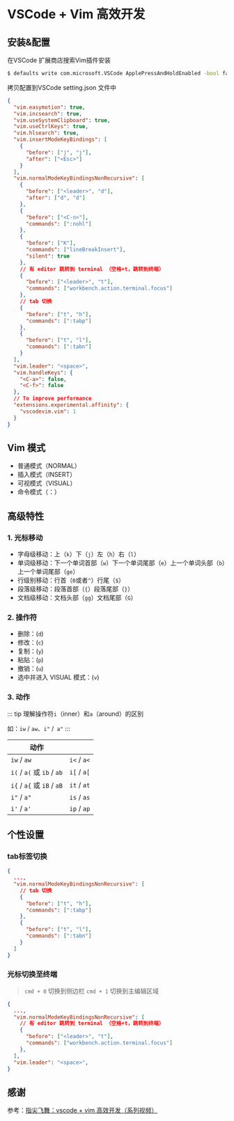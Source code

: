 # VSCode + Vim 高效开发

## 安装&配置

在VSCode 扩展商店搜索Vim插件安装

```bash
$ defaults write com.microsoft.VSCode ApplePressAndHoldEnabled -bool false
```

拷贝配置到VSCode setting.json 文件中

```json
{
  "vim.easymotion": true,
  "vim.incsearch": true,
  "vim.useSystemClipboard": true,
  "vim.useCtrlKeys": true,
  "vim.hlsearch": true,
  "vim.insertModeKeyBindings": [
    {
      "before": ["j", "j"],
      "after": ["<Esc>"]
    }
  ],
  "vim.normalModeKeyBindingsNonRecursive": [
    {
      "before": ["<leader>", "d"],
      "after": ["d", "d"]
    },
    {
      "before": ["<C-n>"],
      "commands": [":nohl"]
    },
    {
      "before": ["K"],
      "commands": ["lineBreakInsert"],
      "silent": true
    },
    // 有 editor 跳转到 terminal （空格+t，跳转到终端）
    {
      "before": ["<leader>", "t"],
      "commands": ["workbench.action.terminal.focus"]
    },
    // tab 切换
    {
      "before": ["t", "h"],
      "commands": [":tabp"]
    },
    {
      "before": ["t", "l"],
      "commands": [":tabn"]
    }
  ],
  "vim.leader": "<space>",
  "vim.handleKeys": {
    "<C-a>": false,
    "<C-f>": false
  },
  // To improve performance
  "extensions.experimental.affinity": {
    "vscodevim.vim": 1
  }
}
```

## Vim 模式

- 普通模式（NORMAL）
- 插入模式（INSERT）
- 可视模式（VISUAL）
- 命令模式（：）

## 高级特性

### 1. 光标移动

- 字母级移动：上（`k`）下（`j`）左（`h`）右（`l`）
- 单词级移动：下一个单词首部（`w`）下一个单词尾部（`e`）上一个单词头部（`b`）上一个单词尾部（`ge`）
- 行级别移动：行首（`0`或者`^`）行尾（`$`）
- 段落级移动：段落首部（`{`）段落尾部（`}`）
- 文档级移动：文档头部（`gg`）文档尾部（`G`）

### 2. 操作符

- 删除：(`d`)
- 修改：(`c`)
- 复制：(`y`)
- 粘贴：(`p`)
- 撤销：(`u`)
- 选中并进入 VISUAL 模式：(`v`)

### 3. 动作

::: tip
理解操作符`i`（inner）和`a`（around）的区别

如：`iw` / `aw`、`i"` /` a"`
:::

| 动作                       |             |
| -------------------------- | ----------- |
| `iw` / `aw`                | `i<` / `a<` |
| `i(` / `a(` 或 `ib` / `ab` | `i[` / `a[` |
| `i{` / `a{` 或 `iB` / `aB` | `it` / `at` |
| `i"` / `a"`                | `is` / `as` |
| `i'` / `a'`                | `ip` / `ap` |

## 个性设置

### tab标签切换

```json
{
  ...,
  "vim.normalModeKeyBindingsNonRecursive": [
    // tab 切换
    {
      "before": ["t", "h"],
      "commands": [":tabp"]
    },
    {
      "before": ["t", "l"],
      "commands": [":tabn"]
    }
  ]
}
```

### 光标切换至终端

> `cmd + 0` 切换到侧边栏
> `cmd + 1` 切换到主编辑区域

```json
{
  ...,
  "vim.normalModeKeyBindingsNonRecursive": [
    // 有 editor 跳转到 terminal （空格+t，跳转到终端）
    {
      "before": ["<leader>", "t"],
      "commands": ["workbench.action.terminal.focus"]
    },
  ],
  "vim.leader": "<space>",
}
```

## 感谢

参考：[指尖飞舞：vscode + vim 高效开发（系列视频）](https://www.bilibili.com/video/BV1z541177Jy?p=13&vd_source=6baf45aae79f8397a78b4364d503621f)
